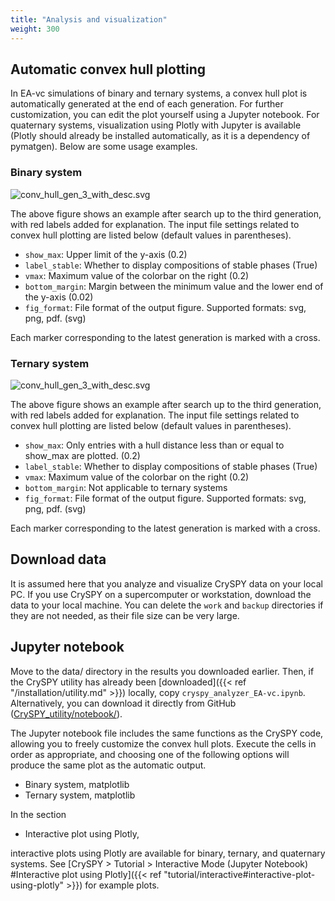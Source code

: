 ```yaml
---
title: "Analysis and visualization"
weight: 300
---
```


## Automatic convex hull plotting
In EA-vc simulations of binary and ternary systems, a convex hull plot is automatically generated at the end of each generation.
For further customization, you can edit the plot yourself using a Jupyter notebook.
For quaternary systems, visualization using Plotly with Jupyter is available (Plotly should already be installed automatically, as it is a dependency of pymatgen).
Below are some usage examples.


### Binary system

![conv_hull_gen_3_with_desc.svg](/images/tutorial/EA-vc/2d/conv_hull_gen_3_with_desc.svg?width=40vw)

The above figure shows an example after search up to the third generation, with red labels added for explanation.
The input file settings related to convex hull plotting are listed below (default values in parentheses).

- `show_max`: Upper limit of the y-axis (0.2)
- `label_stable`: Whether to display compositions of stable phases (True)
- `vmax`: Maximum value of the colorbar on the right (0.2)
- `bottom_margin`: Margin between the minimum value and the lower end of the y-axis (0.02)
- `fig_format`: File format of the output figure. Supported formats: svg, png, pdf. (svg)

Each marker corresponding to the latest generation is marked with a cross.

### Ternary system

![conv_hull_gen_3_with_desc.svg](/images/tutorial/EA-vc/3d/conv_hull_gen_3_with_desc.svg?width=40vw)

The above figure shows an example after search up to the third generation, with red labels added for explanation.
The input file settings related to convex hull plotting are listed below (default values in parentheses).

- `show_max`: Only entries with a hull distance less than or equal to show_max are plotted. (0.2)
- `label_stable`: Whether to display compositions of stable phases (True)
- `vmax`: Maximum value of the colorbar on the right (0.2)
- `bottom_margin`: Not applicable to ternary systems
- `fig_format`: File format of the output figure. Supported formats: svg, png, pdf. (svg)

Each marker corresponding to the latest generation is marked with a cross.


## Download data
It is assumed here that you analyze and visualize CrySPY data on your local PC.
If you use CrySPY on a supercomputer or workstation, download the data to your local machine.
You can delete the `work` and `backup` directories if they are not needed, as their file size can be very large.

## Jupyter notebook

Move to the data/ directory in the results you downloaded earlier.
Then, if the CrySPY utility has already been [downloaded]({{< ref "/installation/utility.md" >}}) locally, copy `cryspy_analyzer_EA-vc.ipynb`.
Alternatively, you can download it directly from GitHub ([CrySPY_utility/notebook/](https://github.com/Tomoki-YAMASHITA/CrySPY_utility/tree/master/notebook)).


The Jupyter notebook file includes the same functions as the CrySPY code, allowing you to freely customize the convex hull plots.
Execute the cells in order as appropriate, and choosing one of the following options will produce the same plot as the automatic output.

- Binary system, matplotlib
- Ternary system, matplotlib

In the section

- Interactive plot using Plotly,

interactive plots using Plotly are available for binary, ternary, and quaternary systems.
See [CrySPY > Tutorial > Interactive Mode (Jupyter Notebook) #Interactive plot using Plotly]({{< ref "tutorial/interactive#interactive-plot-using-plotly" >}}) for example plots.


